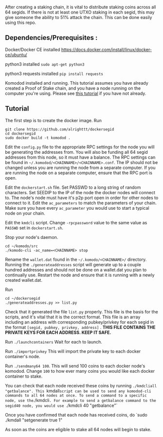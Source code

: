 After creating a staking chain, it is vital to distribute staking coins across all 64 segids. If there is not at least one UTXO staking in each segid, this may give someone the ability to 51% attack the chain. This can be done easily using this repo.

 

## Dependencies/Prerequisites :
Docker/Docker CE installed https://docs.docker.com/install/linux/docker-ce/ubuntu/

python3 installed `sudo apt-get python3`

python3 requests installed `pip install requests`

Komodod installed and running. This tutorial assumes you have already created a Proof of Stake chain, and you have a node running on the computer you're using. Please see [this tutorial](https://komodo-platform.readthedocs.io/en/latest/komodo/create-Komodo-Assetchain.html) if you have not already.

## Tutorial

The first step is to create the docker image. Run 
```shell
git clone https://github.com/alrighttt/dockersegid
cd dockersegid
sudo docker build -t komodod .
``` 

Edit the `config.py` file to the appropriate RPC settings for the node you will be generating the addresses from. You will also be funding all 64 segid addresses from this node, so it must have a balance. The RPC settings can be found in `~/.komodod/<CHAINNAME>/<CHAINNAME>.conf`. The IP should not be changed unless you are running the node from a separate computer. If you are running the node on a separate computer, ensure that the RPC port is open. 

Edit the `dockerstart.sh` file. Set PASSWD to a long string of random characters. Set SEEDIP to the IP of the node the docker nodes will connect to. The node's node must have it's p2p port open in order for other nodes to connect to it. Edit the `ac_parameters` to match the parameters of your chain. Make sure you have every `ac_parameter` you would use to start a typical node on your chain.

Edit the `kmdcli` script. Change `-rpcpassword` value to the same value as `PASSWD` set in `dockerstart.sh`.

Stop your node's daemon. 
```shell
cd ~/komodo/src
./komodo-cli -ac_name=<CHAINNAME> stop
```
Rename the `wallet.dat` found in the `~/.komodo/<CHAINNAME>/` directory. Running the `./generateaddresses` script will generate up to a couple hundred addresses and should not be done on a wallet.dat you plan to continually use. Restart the node and ensure that it is running with a newly created wallet.dat. 

Run 
```shell
cd ~/dockersegid
./generateaddresses.py >> list.py
```
Check that it generated the file `list.py` properly. This file is the basis for the scripts, and it's vital that it is the correct format. This file is an array including an address with corresponding pubkey/privkey for each segid in the format `[segid, pubkey, privkey, address]` . 
**THIS FILE CONTAINS THE PRIVATE KEYS FOR EACH ADDRESS. KEEP IT SAFE.**

Run `./launchcontainers` Wait for each to launch.

Run `./importprivkey` This will import the private key to each docker container's node.

Run `./sendmany64 100`. This will send 100 coins to each docker node's komodod. Change `100` to how ever many coins you would like each docker container to stake. 

You can check that each node received these coins by running `./kmdcliall "getbalance". This `kmdall` script can be used to send any komodod-cli commands to all 64 nodes at once. To send a command to a specific node, use the `./kmdcli`. For example to send a getbalance command to the segid40 node, you would use `./kmdcli 40 "getbalance"` 

Once you have confirmed that each node has received coins, do `sudo ./kmdall "setgenerate true 1"

As soon as the coins are eligible to stake all 64 nodes will begin to stake.
